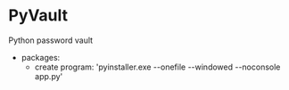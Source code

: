 # PyVault
Python password vault

+ packages:
  - create program: 'pyinstaller.exe --onefile --windowed --noconsole app.py'
